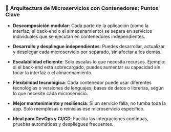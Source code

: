 
### 🧱 **Arquitectura de Microservicios con Contenedores: Puntos Clave**

- **Descomposición modular**: Cada parte de la aplicación (como la interfaz, el back-end o el almacenamiento) se separa en servicios individuales que se ejecutan en contenedores independientes.

- **Desarrollo y despliegue independientes**: Puedes desarrollar, actualizar y desplegar cada microservicio por separado, sin afectar a los demás.

- **Escalabilidad eficiente**: Solo escalas lo que necesita recursos. Ejemplo: si el back-end está sobrecargado, puedes aumentar su capacidad sin tocar la interfaz o el almacenamiento.

- **Flexibilidad tecnológica**: Cada contenedor puede usar diferentes tecnologías o versiones de lenguajes, bases de datos o librerías, según lo que necesite cada microservicio.

- **Mejor mantenimiento y resiliencia**: Si un servicio falla, no tumba toda la app. Solo reemplesas o reinicias ese microservicio específico.

- **Ideal para DevOps y CI/CD**: Facilita las integraciones continuas, pruebas automáticas y despliegues frecuentes.

